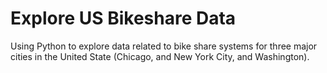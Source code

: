 # Explore US Bikeshare Data
Using Python to explore data related to bike share systems for three major cities in the United State (Chicago, and New York City, and Washington).
